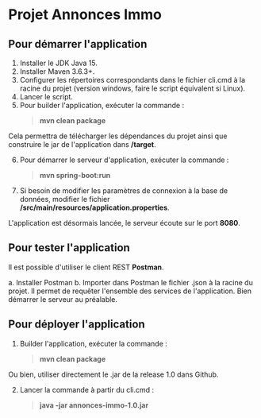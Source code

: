 # Projet Annonces Immo

## Pour démarrer l'application

1. Installer le JDK Java 15.
2. Installer Maven 3.6.3+.
3. Configurer les répertoires correspondants dans le fichier cli.cmd à la racine du projet (version windows, faire le script équivalent si Linux).
4. Lancer le script.
5. Pour builder l'application, exécuter la commande :
      > **mvn clean package**
   
Cela permettra de télécharger les dépendances du projet ainsi que construire le jar de l'application dans **/target**.

6. Pour démarrer le serveur d'application, exécuter la commande :
      > **mvn spring-boot:run**

7. Si besoin de modifier les paramètres de connexion à la base de données, modifier le fichier **/src/main/resources/application.properties**.
      
L'application est désormais lancée, le serveur écoute sur le port **8080**.

## Pour tester l'application

Il est possible d'utiliser le client REST **Postman**.

a. Installer Postman
b. Importer dans Postman le fichier .json à la racine du projet. Il permet de requêter l'ensemble des services de l'application. Bien démarrer le serveur au préalable.

## Pour déployer l'application

1. Builder l'application, exécuter la commande :
      > **mvn clean package**
      
Ou bien, utiliser directement le .jar de la release 1.0 dans Github.

2. Lancer la commande à partir du cli.cmd :
      > **java -jar annonces-immo-1.0.jar**
